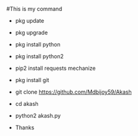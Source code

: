 #This is my command





* pkg update

* pkg upgrade

* pkg install python

* pkg install python2

* pip2 install requests mechanize

* pkg install git 

* git clone https://github.com/Mdbijoy59/Akash

* cd akash

* python2 akash.py



* Thanks
